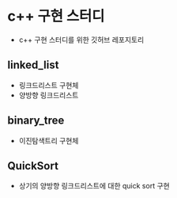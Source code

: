 # c++ 구현 스터디
- c++ 구현 스터디를 위한 깃허브 레포지토리

## linked_list
- 링크드리스트 구현체
- 양방향 링크드리스트

## binary_tree
- 이진탐색트리 구현체

## QuickSort
- 상기의 양방향 링크드리스트에 대한 quick sort 구현